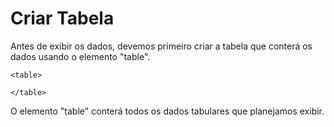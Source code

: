 # Criar Tabela
Antes de exibir os dados, devemos primeiro criar a tabela que conterá os dados usando o elemento "table".

    <table>
 
    </table>

O elemento "table" conterá todos os dados tabulares que planejamos exibir.
